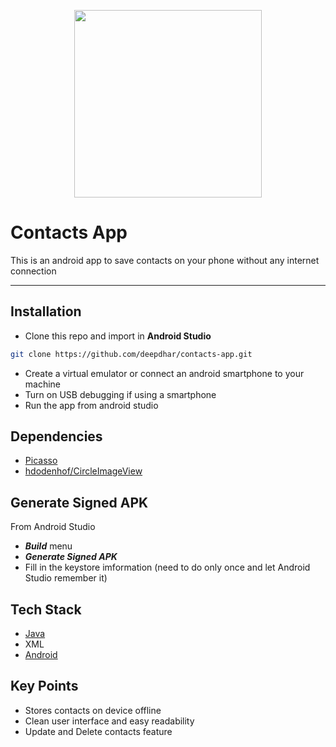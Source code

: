 <p align="center">
  <img width="300" height="300" src="https://user-images.githubusercontent.com/53803245/125454264-622edf88-a0e4-4551-b106-d2694c0aaa3f.png">
</p>

# Contacts App
This is an android app to save contacts on your phone without any internet connection

---

## Installation
- Clone this repo and import in **Android Studio**
````bash
git clone https://github.com/deepdhar/contacts-app.git
````
- Create a virtual emulator or connect an android smartphone to your machine
- Turn on USB debugging if using a smartphone
- Run the app from android studio

## Dependencies
- [Picasso](https://github.com/square/picasso)
- [hdodenhof/CircleImageView](https://github.com/hdodenhof/CircleImageView)

## Generate Signed APK
From Android Studio
- ***Build*** menu
- ***Generate Signed APK***
- Fill in the keystore imformation (need to do only once and let Android Studio remember it)

## Tech Stack
- [Java](https://www.java.com/en/download/)
- XML
- [Android](https://developer.android.com/)

## Key Points
- Stores contacts on device offline
- Clean user interface and easy readability
- Update and Delete contacts feature
